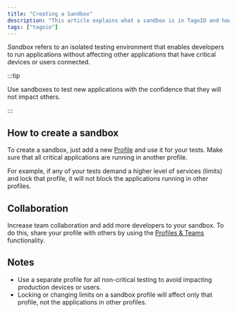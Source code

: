 ```yaml
---
title: "Creating a Sandbox"
description: "This article explains what a sandbox is in TagoIO and how to create and use a sandbox (a separate profile) to safely test applications without affecting critical apps or users. It also covers collaboration tips for sharing sandboxes with other developers."
tags: ["tagoio"]
---
```

*Sandbox* refers to an isolated testing environment that enables developers to run applications without affecting other applications that have critical devices or users connected.

:::tip

Use sandboxes to test new applications with the confidence that they will not impact others.

:::

## How to create a sandbox
To create a sandbox, just add a new [Profile](https://admin.tago.io/profile) and use it for your tests. Make sure that all critical applications are running in another profile.

For example, if any of your tests demand a higher level of services (limits) and lock that profile, it will not block the applications running in other profiles.

## Collaboration
Increase team collaboration and add more developers to your sandbox. To do this, share your profile with others by using the [Profiles & Teams](/tagoio/profiles/team-management-sharing-your-profile.md) functionality.

## Notes
- Use a separate profile for all non-critical testing to avoid impacting production devices or users.
- Locking or changing limits on a sandbox profile will affect only that profile, not the applications in other profiles.